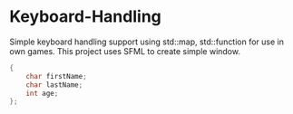 # Keyboard-Handling
Simple keyboard handling support using std::map, std::function for use in own games.
This project uses SFML to create simple window.

```C++
{
    char firstName;
    char lastName;
    int age;
};
``` 

